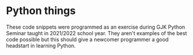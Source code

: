 # Python things

These code snippets were programmed as an exercise during GJK Python Seminar taught in 2021/2022 school year. They aren't examples of the best code possible but this should give a newcomer programmer a good headstart in learning Python. 